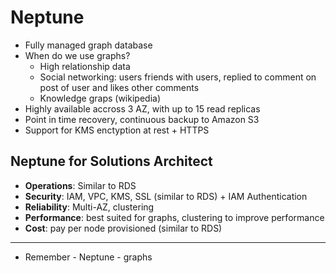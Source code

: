 # Neptune

- Fully managed graph database
- When do we use graphs?
    - High relationship data
    - Social networking: users friends with users, replied to comment on post of user and likes other comments
    - Knowledge graps (wikipedia)
- Highly available accross 3 AZ, with up to 15 read replicas
- Point in time recovery, continuous backup to Amazon S3
- Support for KMS enctyption at rest + HTTPS

## Neptune for Solutions Architect

- **Operations**: Similar to RDS
- **Security**: IAM, VPC, KMS, SSL (similar to RDS) + IAM Authentication
- **Reliability**: Multi-AZ, clustering
- **Performance**: best suited for graphs, clustering to improve performance
- **Cost**: pay per node provisioned (similar to RDS)

---

- Remember - Neptune - graphs